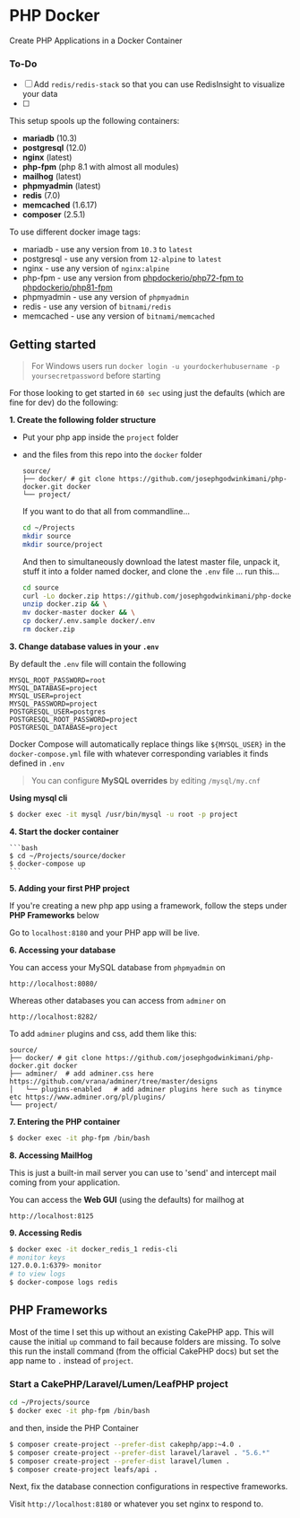 # PHP Docker

Create PHP Applications in a Docker Container

### To-Do

- [ ] Add `redis/redis-stack` so that you can use RedisInsight to visualize your data
- [ ] 

This setup spools up the following containers:

* **mariadb** (10.3)
* **postgresql** (12.0)
* **nginx**   (latest)
* **php-fpm** (php 8.1 with almost all modules)
* **mailhog** (latest)
* **phpmyadmin** (latest)
* **redis** (7.0)
* **memcached** (1.6.17)
* **composer** (2.5.1)

To use different docker image tags:

* mariadb - use any version from `10.3` to `latest`
* postgresql - use any version from `12-alpine` to `latest`
* nginx - use any version of `nginx:alpine`
* php-fpm - use any version from [phpdockerio/php72-fpm to phpdockerio/php81-fpm](https://hub.docker.com/r/phpdockerio/php)
* phpmyadmin - use any version of `phpmyadmin`
* redis - use any version of `bitnami/redis`
* memcached - use any version of `bitnami/memcached`

## Getting started

> For Windows users run `docker login -u yourdockerhubusername -p yoursecretpassword` before starting

For those looking to get started in `60 sec` using just the defaults (which are fine for dev) do the following:

**1. Create the following folder structure**
 * Put your php app inside the `project` folder 
 * and the files from this repo into the `docker` folder

	```
	source/
	├── docker/ # git clone https://github.com/josephgodwinkimani/php-docker.git docker
	└── project/

	```

	If you want to do that all from commandline...

	```bash
    cd ~/Projects
    mkdir source
    mkdir source/project
	```

	And then to simultaneously download the latest master file, unpack it, stuff it into a folder named docker, and clone the `.env` file ... run this...

	```bash
    cd source
    curl -Lo docker.zip https://github.com/josephgodwinkimani/php-docker/archive/master.zip && \
    unzip docker.zip && \
    mv docker-master docker && \
    cp docker/.env.sample docker/.env
    rm docker.zip
	```
**3. Change database values in your `.env`**

By default the `.env` file will contain the following

```
MYSQL_ROOT_PASSWORD=root
MYSQL_DATABASE=project
MYSQL_USER=project
MYSQL_PASSWORD=project
POSTGRESQL_USER=postgres
POSTGRESQL_ROOT_PASSWORD=project
POSTGRESQL_DATABASE=project
```

Docker Compose will automatically replace things like `${MYSQL_USER}` in the `docker-compose.yml` file with whatever corresponding variables it finds defined in `.env`

> You can configure **MySQL overrides** by editing `/mysql/my.cnf`

**Using mysql cli**

```bash
$ docker exec -it mysql /usr/bin/mysql -u root -p project
```

**4. Start the docker container**

	```bash
	$ cd ~/Projects/source/docker
	$ docker-compose up
	```

**5. Adding your first PHP project**

If you're creating a new php app using a framework, follow the steps under **PHP Frameworks** below

Go to `localhost:8180` and your PHP app will be live.


**6. Accessing your database**

You can access your MySQL database from `phpmyadmin` on

`http://localhost:8080/`

Whereas other databases you can access from `adminer` on

`http://localhost:8282/`

To add `adminer` plugins and css, add them like this:

```
source/
├── docker/ # git clone https://github.com/josephgodwinkimani/php-docker.git docker
├── adminer/  # add adminer.css here https://github.com/vrana/adminer/tree/master/designs
│   └── plugins-enabled   # add adminer plugins here such as tinymce etc https://www.adminer.org/pl/plugins/
└── project/
```

**7. Entering the PHP container**

```bash
$ docker exec -it php-fpm /bin/bash
```

**8. Accessing MailHog**

This is just a built-in mail server you can use to 'send' and intercept mail coming from your application.

You can access the **Web GUI** (using the defaults) for mailhog at

`http://localhost:8125`

**9. Accessing Redis**

```bash
$ docker exec -it docker_redis_1 redis-cli
# monitor keys
127.0.0.1:6379> monitor
# to view logs
$ docker-compose logs redis
```


## PHP Frameworks

Most of the time I set this up without an existing CakePHP app. This will cause the initial `up` command to fail because folders are missing. To solve this run the install command (from the official CakePHP docs) but set the app name to `.` instead of `project`.

### Start a CakePHP/Laravel/Lumen/LeafPHP project

```bash
cd ~/Projects/source
$ docker exec -it php-fpm /bin/bash
```
and then, inside the PHP Container

```bash
$ composer create-project --prefer-dist cakephp/app:~4.0 . 
$ composer create-project --prefer-dist laravel/laravel . "5.6.*"
$ composer create-project --prefer-dist laravel/lumen .
$ composer create-project leafs/api .
```
Next, fix the database connection configurations in respective frameworks.

Visit `http://localhost:8180` or whatever you set nginx to respond to.
